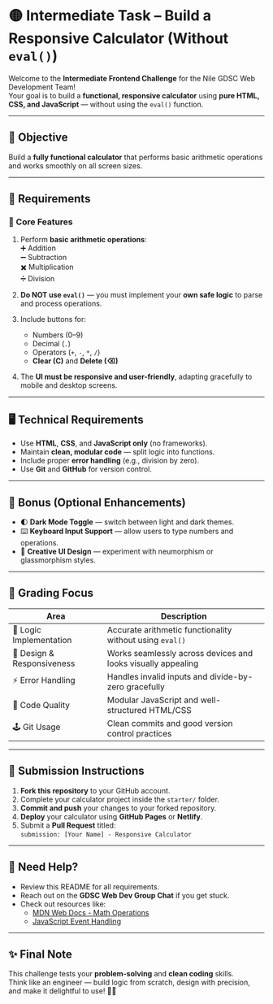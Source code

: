 # 🟡 Intermediate Task – Build a Responsive Calculator (Without `eval()`)

Welcome to the **Intermediate Frontend Challenge** for the Nile GDSC Web Development Team!  
Your goal is to build a **functional, responsive calculator** using **pure HTML, CSS, and JavaScript** — without using the `eval()` function.

---

## 🎯 Objective

Build a **fully functional calculator** that performs basic arithmetic operations and works smoothly on all screen sizes.

---

## 🧩 Requirements

### 🧱 Core Features

1. Perform **basic arithmetic operations**:  
   ➕ Addition  
   ➖ Subtraction  
   ✖️ Multiplication  
   ➗ Division  

2. **Do NOT use `eval()`** — you must implement your **own safe logic** to parse and process operations.  

3. Include buttons for:
   - Numbers (0–9)  
   - Decimal (`.`)  
   - Operators (`+`, `-`, `*`, `/`)  
   - **Clear (C)** and **Delete (⌫)**  

4. The **UI must be responsive and user-friendly**, adapting gracefully to mobile and desktop screens.

---

## 🖥️ Technical Requirements

- Use **HTML**, **CSS**, and **JavaScript only** (no frameworks).  
- Maintain **clean, modular code** — split logic into functions.  
- Include proper **error handling** (e.g., division by zero).  
- Use **Git** and **GitHub** for version control.  

---

## 🌟 Bonus (Optional Enhancements)

- 🌓 **Dark Mode Toggle** — switch between light and dark themes.  
- ⌨️ **Keyboard Input Support** — allow users to type numbers and operations.  
- 🎨 **Creative UI Design** — experiment with neumorphism or glassmorphism styles.  

---

## 🧪 Grading Focus

| Area | Description |
|------|--------------|
| 🧠 Logic Implementation | Accurate arithmetic functionality without using `eval()` |
| 🎨 Design & Responsiveness | Works seamlessly across devices and looks visually appealing |
| ⚡ Error Handling | Handles invalid inputs and divide-by-zero gracefully |
| 🧩 Code Quality | Modular JavaScript and well-structured HTML/CSS |
| 🕹️ Git Usage | Clean commits and good version control practices |

---

## 🚀 Submission Instructions

1. **Fork this repository** to your GitHub account.  
2. Complete your calculator project inside the `starter/` folder.  
3. **Commit and push** your changes to your forked repository.  
4. **Deploy** your calculator using **GitHub Pages** or **Netlify**.  
5. Submit a **Pull Request** titled:  
   `submission: [Your Name] - Responsive Calculator`

---

## 💬 Need Help?

- Review this README for all requirements.  
- Reach out on the **GDSC Web Dev Group Chat** if you get stuck.  
- Check out resources like:  
  - [MDN Web Docs - Math Operations](https://developer.mozilla.org/en-US/docs/Web/JavaScript/Reference/Operators)  
  - [JavaScript Event Handling](https://developer.mozilla.org/en-US/docs/Learn/JavaScript/Building_blocks/Events)

---

## ✨ Final Note

This challenge tests your **problem-solving** and **clean coding** skills.  
Think like an engineer — build logic from scratch, design with precision, and make it delightful to use! 🧮💛
